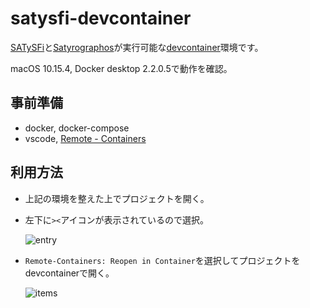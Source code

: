 # satysfi-devcontainer

[SATySFi](https://github.com/gfngfn/SATySFi)と[Satyrographos](https://github.com/na4zagin3/satyrographos)が実行可能な[devcontainer](https://code.visualstudio.com/docs/remote/containers)環境です。

macOS 10.15.4, Docker desktop 2.2.0.5で動作を確認。

## 事前準備

- docker, docker-compose
- vscode, [Remote - Containers](https://marketplace.visualstudio.com/items?itemName=ms-vscode-remote.remote-containers)

## 利用方法

- 上記の環境を整えた上でプロジェクトを開く。
- 左下に`><`アイコンが表示されているので選択。
  
    ![entry](https://user-images.githubusercontent.com/15827817/81368169-12e6f000-912a-11ea-9b2f-f11b359cbbfc.png)

- `Remote-Containers: Reopen in Container`を選択してプロジェクトをdevcontainerで開く。

    ![items](https://user-images.githubusercontent.com/15827817/81368287-5e010300-912a-11ea-9fdb-016e19e3203b.png)

